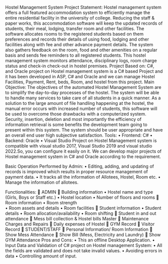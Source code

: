 
Hostel Management System
Project Statement: 
Hostel management system offers a full featured accommodation system to efficiently manage the entire residential facility in the university of college. Reducing the staff &amp; paper works, this accommodation software will keep the updated records of students, their meal, lodging, transfer room and other facilities. The software allocates rooms to the registered students based on them preferences and records their details of using food, lodging and other facilities along with fee and other advance payment details. The system also gathers feedback on the room, food and other amenities on a regular basis and sends fee reminders to all registered students. This hostel management system monitors attendance, disciplinary logs, room charge status and check-in check-out in hostel premises.
Project Based on:
       	 C#, and Oracle project on Hostel management system is a C# based Project and it has been developed in ASP, C# and Oracle and we can manage Hostel Facilities, Payment, Rent, beds, Room, and hostel from this project.
Main Objective:
The objectives of the automated Hostel Management System are to simplify the day-to-day processes of the hostel. The system will be able to handle many services to take care of all students in a quick manner. As a solution to the large amount of file handling happening at the hostel, the manual error occurs with increased number of students, this software will be used to overcome those drawbacks with a computerized system. Security, insertion, deletion and most importantly the efficiency of information retrieval is some benefits the development team going to present within this system. The system should be user appropriate and have an overall end user high subjective satisfaction.
Tools:
•	Frontend: C# 
•	Backend: Oracle
•	Visual Studio Project on Hostel Management system is compatible with visual studio 2017, Visual Studio 2019 and visual studio 2022.So, you can configure it easily on it. We can develop major projects of Hostel management system in C# and Oracle according to the requirement.

Basic Operation Performed by Admin:
•	Editing, adding, and updating of records is improved which results in proper resource management of payment data.
•	It tracks all the information of Allotees, Hostel, Room etc.
•	Manage the information of allotees.

Functionalities:
	ADMIN 
	Building information
•	Hostel name and type (Girls, Boys or Staff etc.)
•	 Hostel location
•	 Number of floors and rooms
	Room information
•	Room strength			
•	Room assets and details
•	 Room facilities
	Student information
•	Student details
•	Room allocation/availability
•	 Room shifting
	Student in and out attendance
	Mess bill collection &amp; Hostel bills Master
	Maintenance Charges and Repairs
	Daily expenses of Hostel
	GYM Record
	Visitor Record
	STUDENT/STAFF
	Personal Information/ Room Information 
	Show Mess Attendance
	Show Bill (Mess, Electricity and Laundry)
	Show GYM Attendance
Pros and Cons:
•	This an offline Desktop Application.
•	Input Data and Validation of C# project on Hostel management System:
•	All the fields are validated and does not take invalid values.
•	Avoiding errors in data
•	Controlling amount of input.
